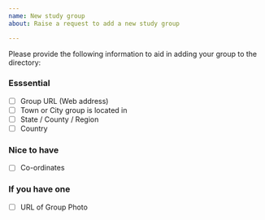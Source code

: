 ```yaml
---
name: New study group
about: Raise a request to add a new study group

---
```


Please provide the following information to aid in adding your group to the directory:

### Esssential
- [ ] Group URL (Web address)
- [ ] Town or City group is located in
- [ ] State / County / Region
- [ ] Country

### Nice to have
- [ ] Co-ordinates

### If you have one
- [ ] URL of Group Photo
